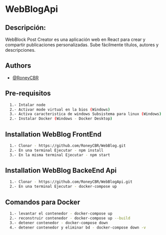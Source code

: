 
# WebBlogApi

## Descripción:
WebBlock Post Creator es una aplicación web en React para crear y compartir publicaciones personalizadas. Sube fácilmente títulos, autores y descripciones.


## Authors

- [@RoneyCBR](https://github.com/RoneyCBR)


## Pre-requisitos

```bash
  1.- Intalar node
  2.- Activar mode virtual en la bios (Windows)
  3.- Activa caracteristica de windows Subsistema para linux (Windows)
  2.- Instalar Docker (Windows - Docker Desktop)
```


## Installation WebBlog FrontEnd

```bash
  1.- Clonar - https://github.com/RoneyCBR/WebBlog.git
  2.- En una terminal Ejecutar - npm install
  3.- En la misma terminal Ejecutar - npm start
```

## Installation WebBlog BackeEnd Api

```bash
  1.- Clonar - https://github.com/RoneyCBR/WebBlogApi.git
  2.- En una terminal Ejecutar - docker-compose up
```

## Comandos para Docker

```bash
  1.- levantar el contenedor - docker-compose up
  2.- reconstruir contenedor - docker-compose up --build
  3.- detener contenedor - docker-compose down
  4.- detener contenedor y eliminar bd - docker-compose down -v
```
    